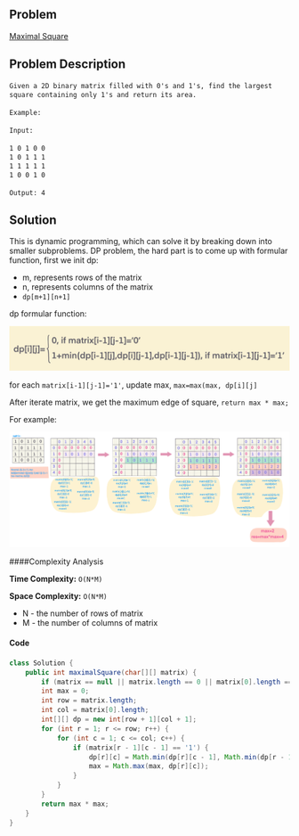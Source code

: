 ## Problem
[Maximal Square](https://leetcode.com/explore/challenge/card/30-day-leetcoding-challenge/531/week-4/3312/)

## Problem Description
```
Given a 2D binary matrix filled with 0's and 1's, find the largest square containing only 1's and return its area.

Example:

Input: 

1 0 1 0 0
1 0 1 1 1
1 1 1 1 1
1 0 0 1 0

Output: 4
```

## Solution

This is dynamic programming, which can solve it by breaking down into smaller subproblems. 
DP problem, the hard part is to come up with formular function, first we init dp:

- m, represents rows of the matrix
- n, represents columns of the matrix
- `dp[m+1][n+1]`

dp formular function:

![](../../assets/leetcode/maximal-sqaure-dp.png)

for each `matrix[i-1][j-1]='1'`, update max, `max=max(max, dp[i][j]`

After iterate matrix, we get the maximum edge of square, `return max * max;`


For example: 

![Maximal Square](../../assets/leetcode/maximal-square.png)

####Complexity Analysis

**Time Complexity:** `O(N*M)`

**Space Complexity:** `O(N*M)`

- N - the number of rows of matrix
- M - the number of columns of matrix

#### Code

```java
class Solution {
    public int maximalSquare(char[][] matrix) {
        if (matrix == null || matrix.length == 0 || matrix[0].length == 0) return 0;
        int max = 0;
        int row = matrix.length;
        int col = matrix[0].length;
        int[][] dp = new int[row + 1][col + 1];
        for (int r = 1; r <= row; r++) {
            for (int c = 1; c <= col; c++) {
                if (matrix[r - 1][c - 1] == '1') {
                    dp[r][c] = Math.min(dp[r][c - 1], Math.min(dp[r - 1][c], dp[r - 1][c - 1])) + 1;
                    max = Math.max(max, dp[r][c]);
                }
            }
        }
        return max * max;
    }
}
```
